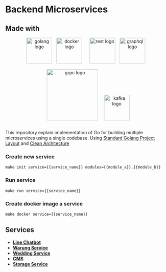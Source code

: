 # Backend Microservices

## Made with
<p align="center">
  <img src="https://storage.googleapis.com/agungdp/static/logo/golang.png" width="80" alt="golang logo" />
  <img src="https://storage.googleapis.com/agungdp/static/logo/docker.png" width="80" hspace="10" alt="docker logo" />
  <img src="https://storage.googleapis.com/agungdp/static/logo/rest.png" width="80" hspace="10" alt="rest logo" />
  <img src="https://storage.googleapis.com/agungdp/static/logo/graphql.png" width="80" alt="graphql logo" />
  <img src="https://storage.googleapis.com/agungdp/static/logo/grpc.png" width="160" hspace="15" vspace="15" alt="grpc logo" />
  <img src="https://storage.googleapis.com/agungdp/static/logo/kafka.png" height="80" alt="kafka logo" />
</p>

This repository explain implementation of Go for building multiple microservices using a single codebase. Using [Standard Golang Project Layout](https://github.com/golang-standards/project-layout) and [Clean Architecture](https://blog.cleancoder.com/uncle-bob/2012/08/13/the-clean-architecture.html)

### Create new service
```
make init service={{service_name}} modules={{module_a}},{{module_b}}
```

### Run service
```
make run service={{service_name}}
```

### Create docker image a service
```
make docker service={{service_name}}
```

## Services

* [**Line Chatbot**](https://github.com/agungdwiprasetyo/backend-microservices/tree/master/cmd/line-chatbot#line-chatbot-service)
* [**Warung Service**](https://github.com/agungdwiprasetyo/backend-microservices/tree/master/cmd/warung)
* [**Wedding Service**](https://github.com/agungdwiprasetyo/backend-microservices/tree/master/cmd/wedding)
* [**CMS**](https://github.com/agungdwiprasetyo/backend-microservices/tree/master/cmd/cms)
* [**Storage Service**](https://github.com/agungdwiprasetyo/backend-microservices/tree/master/cmd/storage-service)
